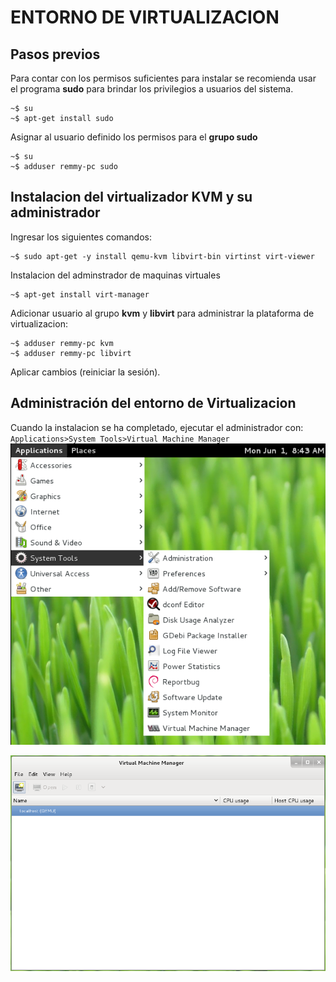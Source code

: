 # ENTORNO DE VIRTUALIZACION 
## Pasos previos
Para contar con los permisos suficientes para instalar se recomienda usar el programa **sudo** para brindar los privilegios a usuarios del sistema.
```
~$ su
~$ apt-get install sudo
```
Asignar al usuario definido los permisos para el  **grupo sudo**
```
~$ su
~$ adduser remmy-pc sudo
```


## Instalacion del virtualizador KVM y su administrador
Ingresar los siguientes comandos:
```
~$ sudo apt-get -y install qemu-kvm libvirt-bin virtinst virt-viewer
```
Instalacion del adminstrador de maquinas virtuales
```
~$ apt-get install virt-manager
```
Adicionar usuario al grupo **kvm** y **libvirt** para administrar la plataforma de virtualizacion:
```
~$ adduser remmy-pc kvm
~$ adduser remmy-pc libvirt
```
Aplicar cambios (reiniciar la sesión).

## Administración del entorno de Virtualizacion

Cuando la instalacion se ha completado, ejecutar el administrador con: `Applications>System Tools>Virtual Machine Manager`
![Acceso directo - Virtual Machine Manager](Images/01_virtualizacion/00_acceso_directo.png)

![Pantalla - Virtual Machine Manager](Images/01_virtualizacion/01_virtmanager.png)

